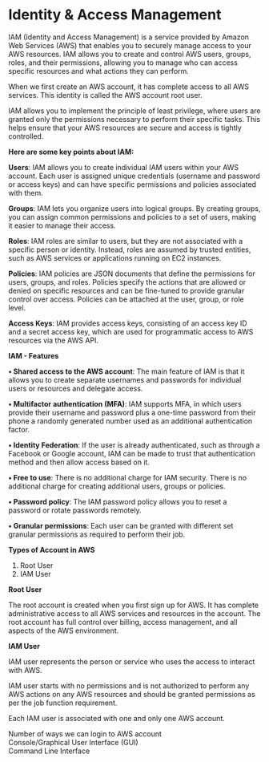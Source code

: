 # Identity & Access Management

IAM (Identity and Access Management) is a service provided by Amazon Web Services (AWS) that enables you to securely manage access to your AWS resources. IAM allows you to create and control AWS users, groups, roles, and their permissions, allowing you to manage who can access specific resources and what actions they can perform.

When we first create an AWS account, it has complete access to all AWS services. This identity is called the AWS account root user.

IAM allows you to implement the principle of least privilege, where users are granted only the permissions necessary to perform their specific tasks. This helps ensure that your AWS resources are secure and access is tightly controlled.


**Here are some key points about IAM:**

**Users**: IAM allows you to create individual IAM users within your AWS account. Each user is assigned unique credentials (username and password or access keys) and can have specific permissions and policies associated with them.

**Groups**: IAM lets you organize users into logical groups. By creating groups, you can assign common permissions and policies to a set of users, making it easier to manage their access.

**Roles**: IAM roles are similar to users, but they are not associated with a specific person or identity. Instead, roles are assumed by trusted entities, such as AWS services or applications running on EC2 instances.

**Policies**: IAM policies are JSON documents that define the permissions for users, groups, and roles. Policies specify the actions that are allowed or denied on specific resources and can be fine-tuned to provide granular control over access. Policies can be attached at the user, group, or role level.

**Access Keys**: IAM provides access keys, consisting of an access key ID and a secret access key, which are used for programmatic access to AWS resources via the AWS API.


**IAM - Features**

**• Shared access to the AWS account**: The main feature of IAM is that it allows you to create separate usernames and passwords for individual users or resources and delegate access.

**• Multifactor authentication (MFA)**: IAM supports MFA, in which users provide their username and password plus a one-time password from their phone a randomly generated number used as an additional authentication factor.

**• Identity Federation**: If the user is already authenticated, such as through a Facebook or Google account, IAM can be made to trust that authentication method and then allow access based on it.

**• Free to use**: There is no additional charge for IAM security. There is no additional charge for creating additional users, groups or policies.

**• Password policy**: The IAM password policy allows you to reset a password or rotate passwords remotely.

**• Granular permissions**: Each user can be granted with different set granular permissions as required to perform their job.


**Types of Account in AWS**

1. Root User<br/>
2. IAM User<br/>


**Root User**

The root account is created when you first sign up for AWS. It has complete administrative access to all AWS services and resources in the account. The root account has full control over billing, access management, and all aspects of the AWS environment. 

**IAM User**

IAM user represents the person or service who uses the access to interact with AWS.

IAM user starts with no permissions and is not authorized to perform any AWS actions on any AWS resources and should be granted permissions as per the job function requirement.

Each IAM user is associated with one and only one AWS account.

Number of ways we can login to AWS account<br/>
Console/Graphical User Interface (GUI)<br/>
Command Line Interface
